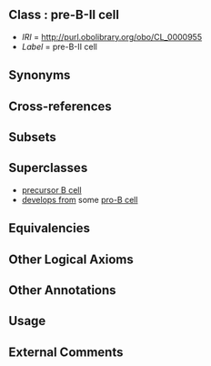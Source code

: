 
## Class : pre-B-II cell

 * *IRI* = http://purl.obolibrary.org/obo/CL_0000955
 * *Label* = pre-B-II cell

## Synonyms


## Cross-references


## Subsets


## Superclasses

 * [precursor B cell](../../CL/17/CL_0000817.md)
 * [develops from](../../RO/02/RO_0002202.md) some [pro-B cell](../../CL/26/CL_0000826.md)

## Equivalencies


## Other Logical Axioms


## Other Annotations


## Usage


## External Comments

